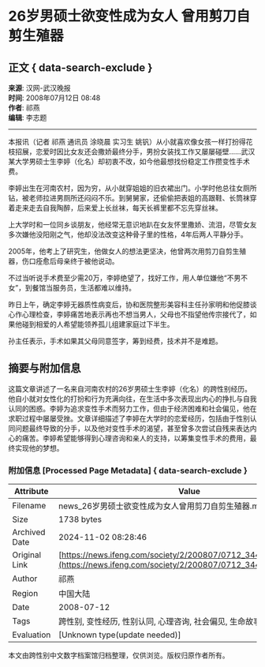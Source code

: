 # 26岁男硕士欲变性成为女人 曾用剪刀自剪生殖器

## 正文 { data-search-exclude }


**来源**: 汉网-武汉晚报  
**时间**: 2008年07月12日 08:48  
**作者**: 祁燕  
**编辑**: 李志题  

---

本报讯（记者 祁燕 通讯员 涂晓晨 实习生 姚钒）从小就喜欢像女孩一样打扮得花枝招展，恋爱时因比女友还会撒娇最终分手，男扮女装找工作又屡屡碰壁……武汉某大学男硕士生李婷（化名）却初衷不改，如今他最想找份稳定工作攒变性手术费。

李婷出生在河南农村，因为穷，从小就穿姐姐的旧衣裙出门。小学时他总往女厕所钻，被老师拉进男厕所还闷闷不乐。到舅舅家，还偷偷把表姐的高跟鞋、长筒袜穿着走来走去自我陶醉，后来爱上长丝袜，每天长裤里都不忘先穿丝袜。

上大学时和一位同乡谈朋友，他经常无意识地趴在女友怀里撒娇、流泪，尽管女友多次嫌他没阳刚之气，他却没法改变这种骨子里的性格，4年后两人平静分手。

2005年，他考上了研究生，他做女人的想法更坚决，他曾两次用剪刀自剪生殖器，伤口痊愈后母亲终于被他说动。

不过当听说手术费至少需20万，李婷绝望了，找好工作，用人单位嫌他“不男不女”，到餐馆当服务员，生活都难以维持。

昨日上午，确定李婷无器质性病变后，协和医院整形美容科主任孙家明和他促膝谈心作心理检查，李婷痛苦地表示再也不想当男人，父母也不指望他传宗接代了，如果他碰到相爱的人希望能领养孤儿组建家庭过下半生。

孙主任表示，手术如果其父母同意签字，筹到经费，技术并不是难题。

## 摘要与附加信息

<!-- tcd_abstract -->
这篇文章讲述了一名来自河南农村的26岁男硕士生李婷（化名）的跨性别经历。他自小就对女性化的打扮和行为充满向往，在生活中多次表现出内心的挣扎与自我认同的困惑。李婷为追求变性手术而努力工作，但由于经济困难和社会偏见，他在求职过程中屡屡受挫。文章详细描述了李婷在大学时的恋爱经历，包括由于性别认同问题最终导致的分手，以及他对变性手术的渴望，甚至曾多次尝试自残来表达内心的痛苦。李婷希望能够得到心理咨询和亲人的支持，以筹集变性手术的费用，最终实现他的梦想。
<!-- tcd_abstract_end -->

### 附加信息 [Processed Page Metadata] { data-search-exclude }

| Attribute       | Value                                  |
|-----------------|----------------------------------------|
| Filename        | news_26岁男硕士欲变性成为女人曾用剪刀自剪生殖器.md                             |
| Size            | 1738 bytes                           |
| Archived Date   | 2024-11-02 08:28:46                             |
| Original Link   | [https://news.ifeng.com/society/2/200807/0712_344_648756.shtml](https://news.ifeng.com/society/2/200807/0712_344_648756.shtml)                       |
| Author          | 祁燕                               |
| Region          | 中国大陆                               |
| Date            | 2008-07-12                                 |
| Tags            | 跨性别, 变性经历, 性别认同, 心理咨询, 社会偏见, 生命故事, 医疗资源                                 |
| Evaluation            | [Unknown type(update needed)]                                 |
<!-- tcd_table_end -->

本文由跨性别中文数字档案馆归档整理，仅供浏览。版权归原作者所有。
